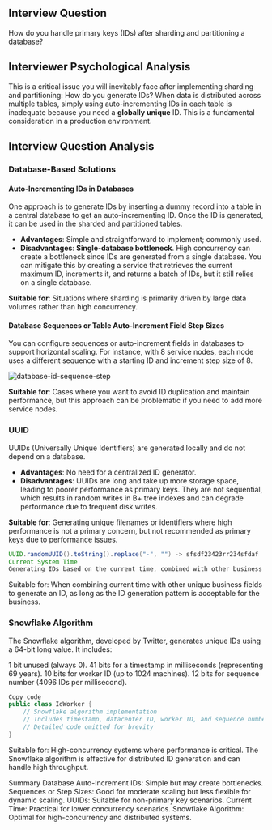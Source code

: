 ## Interview Question

How do you handle primary keys (IDs) after sharding and partitioning a database?

## Interviewer Psychological Analysis

This is a critical issue you will inevitably face after implementing sharding and partitioning: How do you generate IDs? When data is distributed across multiple tables, simply using auto-incrementing IDs in each table is inadequate because you need a **globally unique** ID. This is a fundamental consideration in a production environment.

## Interview Question Analysis

### Database-Based Solutions

#### Auto-Incrementing IDs in Databases

One approach is to generate IDs by inserting a dummy record into a table in a central database to get an auto-incrementing ID. Once the ID is generated, it can be used in the sharded and partitioned tables.

- **Advantages**: Simple and straightforward to implement; commonly used.
- **Disadvantages**: **Single-database bottleneck**. High concurrency can create a bottleneck since IDs are generated from a single database. You can mitigate this by creating a service that retrieves the current maximum ID, increments it, and returns a batch of IDs, but it still relies on a single database.

**Suitable for**: Situations where sharding is primarily driven by large data volumes rather than high concurrency.

#### Database Sequences or Table Auto-Increment Field Step Sizes

You can configure sequences or auto-increment fields in databases to support horizontal scaling. For instance, with 8 service nodes, each node uses a different sequence with a starting ID and increment step size of 8.

![database-id-sequence-step](./images/database-id-sequence-step.png)

**Suitable for**: Cases where you want to avoid ID duplication and maintain performance, but this approach can be problematic if you need to add more service nodes.

### UUID

UUIDs (Universally Unique Identifiers) are generated locally and do not depend on a database.

- **Advantages**: No need for a centralized ID generator.
- **Disadvantages**: UUIDs are long and take up more storage space, leading to poorer performance as primary keys. They are not sequential, which results in random writes in B+ tree indexes and can degrade performance due to frequent disk writes.

**Suitable for**: Generating unique filenames or identifiers where high performance is not a primary concern, but not recommended as primary keys due to performance issues.

```java
UUID.randomUUID().toString().replace("-", "") -> sfsdf23423rr234sfdaf
Current System Time
Generating IDs based on the current time, combined with other business fields, can be used, but high concurrency can lead to ID duplication.
```

Suitable for: When combining current time with other unique business fields to generate an ID, as long as the ID generation pattern is acceptable for the business.

### Snowflake Algorithm
The Snowflake algorithm, developed by Twitter, generates unique IDs using a 64-bit long value. It includes:

1 bit unused (always 0).
41 bits for a timestamp in milliseconds (representing 69 years).
10 bits for worker ID (up to 1024 machines).
12 bits for sequence number (4096 IDs per millisecond).

``` java
Copy code
public class IdWorker {
    // Snowflake algorithm implementation
    // Includes timestamp, datacenter ID, worker ID, and sequence number
    // Detailed code omitted for brevity
}
```
Suitable for: High-concurrency systems where performance is critical. The Snowflake algorithm is effective for distributed ID generation and can handle high throughput.

Summary
Database Auto-Increment IDs: Simple but may create bottlenecks.
Sequences or Step Sizes: Good for moderate scaling but less flexible for dynamic scaling.
UUIDs: Suitable for non-primary key scenarios.
Current Time: Practical for lower concurrency scenarios.
Snowflake Algorithm: Optimal for high-concurrency and distributed systems.
